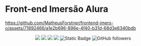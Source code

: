 <h1>Front-end Imersão Alura</h1>

https://github.com/MatheusForstner/frontend-imers-o/assets/71892466/a1e2b696-896e-4f40-b31d-68d3e6340bdb

<p align="center">
<img src="https://img.shields.io/badge/_-HTML5-grey?logo=html5"/>
<img src="https://img.shields.io/badge/_-CSS3-grey?logo=css3"/>
<img src="https://img.shields.io/badge/_-javascript-grey?logo=javascript"/>
<img src="https://img.shields.io/badge/Imersão Front--End-Alura-blue"/>
<img alt="Static Badge" src="https://img.shields.io/badge/Linkedn-passing?style=flat&logo=linkedin&logoColor=white&color=blue&link=https%3A%2F%2Fwww.linkedin.com%2Fin%2Fmatheus-forstner-larangeiro-2a63901a0%2F">
<img alt="GitHub followers" src="https://img.shields.io/github/followers/MatheusForstner">
</p>

<div>
  
</div>
